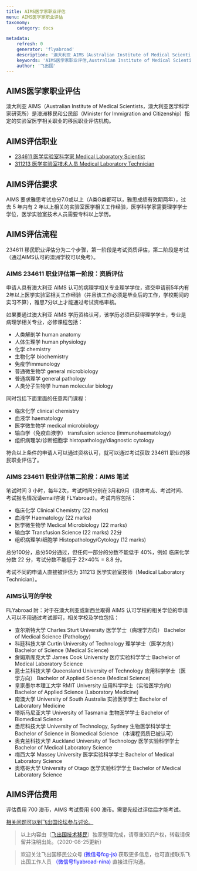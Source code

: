 ```yaml
---
title: AIMS医学家职业评估
menu: AIMS医学家职业评估
taxonomy:
    category: docs

metadata:
    refresh: 0
    generator: 'flyabroad'
    description: '澳大利亚 AIMS（Australian Institute of Medical Scientists，澳大利亚医学科学家研究所）是澳洲移民和公民部（Minister for Immigration and Citizenship）指定的实验室医学相关职业的移民职业评估机构。'
    keywords: 'AIMS医学家职业评估,Australian Institute of Medical Scientists'
    author: '飞出国'
---
```


## AIMS医学家职业评估 ##

澳大利亚 AIMS（Australian Institute of Medical Scientists，澳大利亚医学科学家研究所）是澳洲移民和公民部（Minister for Immigration and Citizenship）指定的实验室医学相关职业的移民职业评估机构。

## AIMS评估职业 ##

- [234611  医学实验室科学家 Medical Laboratory Scientist](http://anzsco.cgvisa.com/234611)
- [311213 医学实验室技术人员 Medical Laboratory Technician](http://anzsco.cgvisa.com/311213)  

## AIMS评估要求 ##

AIMS 要求雅思考试总分7.0或以上（A类G类都可以，雅思成绩有效期两年），过去 5 年内有 2 年以上相关的实验室医学相关工作经验，医学科学家需要理学学士学位，医学实验室技术人员需要专科以上学历。

## AIMS评估流程 ##

234611 移民职业评估分为二个步骤，第一阶段是考试资质评估，第二阶段是考试（通过AIMS认可的澳洲学校可以免考）。

### AIMS 234611 职业评估第一阶段：资质评估 ###

申请人具有澳大利亚 AIMS 认可的病理学相关专业理学学位，递交申请前5年内有2年以上医学实验室相关工作经验（并且该工作必须是毕业后的工作，学校期间的实习不算），雅思7分以上才能通过考试资格审核。

如果要通过澳大利亚 AIMS 学历资格认可，该学历必须已获得理学学士，专业是病理学相关专业，必修课程包括：

- 人类解剖学 human anatomy
- 人体生理学 human physiology
- 化学 chemistry
- 生物化学 biochemistry
- 免疫学immunology
- 普通微生物学 general microbiology
- 普通病理学 general pathology
- 人类分子生物学 human molecular biology

同时包括下面里面的任意两门课程：

- 临床化学 clinical chemistry
- 血液学 haematology
- 医学微生物学 medical microbiology
- 输血学（免疫血液学） transfusion science (immunohaematology)
- 组织病理学/诊断细胞学 histopathology/diagnostic cytology

符合以上条件的申请人可以通过资格认可，就可以通过考试获取 234611 职业的移民职业评估了。

### AIMS 234611 职业评估第二阶段：AIMS 笔试 ###

笔试时间 3 小时，每年2次，考试时间分别在3月和9月（具体考点、考试时间、考试报名情况请email咨询 FLYabroad）。考试内容包括：

- 临床化学 Clinical Chemistry (22 marks)
- 血液学 Haematology (22 marks)
- 医学微生物学 Medical Microbiology (22 marks)
- 输血学 Transfusion Science (22 marks) 22分
- 组织病理学/细胞学 Histopathology/Cytology (12 marks)

总分100分，总分50分通过，但任何一部分的分数不能低于 40%，例如 临床化学分数 22 分，考试分数不能低于 22×40% = 8.8 分。

考试不同的申请人直接被评估为 311213 医学实验室技师（Medical Laboratory Technician）。

### AIMS认可的学校 ###

FLYabroad 附：对于在澳大利亚或新西兰取得 AIMS 认可学校的相关学位的申请人可以不用通过考试即可，相关学校及学位包括：

- 查尔斯特大学 Charles Sturt University 医学学士（病理学方向） Bachelor of Medical Science (Pathology)
- 科廷科技大学 Curtin University of Technology 理学学士（医学方向） Bachelor of Science (Medical Science)
- 詹姆斯库克大学 James Cook University 医疗实验科学学士 Bachelor of Medical Laboratory Science
- 昆士兰科技大学 Queensland University of Technology 应用科学学士（医学方向） Bachelor of Applied Science (Medical Science)
- 皇家墨尔本理工大学 RMIT University 应用科学学士（实验医学方向） Bachelor of Applied Science (Laboratory Medicine)
- 南澳大学 University of South Australia 实验医学学士 Bachelor of Laboratory Medicine
- 塔斯马尼亚大学 University of Tasmania 生物医学学士 Bachelor of Biomedical Science
- 悉尼科技大学 University of Technology, Sydney 生物医学科学学士 Bachelor of Science in Biomedical Science （本课程资质已被认可）
- 奥克兰科技大学 Auckland University of Technology 医学实验科学学士 Bachelor of Medical Laboratory Science
- 梅西大学 Massey University 医学实验科学学士 Bachelor of Medical Laboratory Science
- 奥塔哥大学 University of Otago 医学实验科学学士 Bachelor of Medical Laboratory Science


## AIMS评估费用 ##

评估费用 700 澳币，AIMS 考试费用 600 澳币。需要先经过评估后才能考试。

[相关问题可以到飞出国论坛参与讨论。](http://bbs.fcgvisa.com/c/ass?target=_blank)

> 以上内容由（[飞出国技术移民](http://js.flyabroad.com.hk)）独家整理完成，请尊重知识产权，转载请保留并注明出处。（2020-08-25更新）

> 欢迎关注飞出国移民公众号 <font color=Blue>(微信号fcg-js)</font> 获取更多信息，也可直接联系飞出国工作人员 <font color=Blue>（微信号flyabroad-nina)</font> 直接进行沟通。